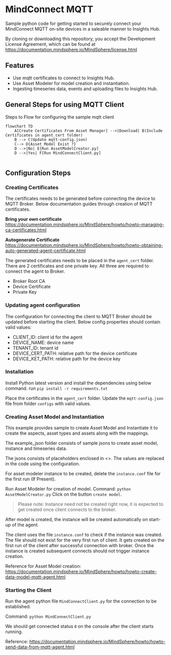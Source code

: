 # MindConnect MQTT

Sample python code for getting started to securely connect your MindConnect MQTT on-site devices in a saleable manner to Insights Hub. 

By cloning or downloading this repository, you accept the Development License Agreement, which can be found at https://documentation.mindsphere.io/MindSphere/license.html 

## Features

- Use mqtt certificates to connect to Insights Hub. 
- Use Asset Modeler for model creation and instantiation.
- Ingesting timeseries data, events and uploading files to Insights Hub. 

## General Steps for using MQTT Client

Steps to Flow for configuring the sample mqtt client
```mermaid
flowchart TD
    A[Create Certificates From Asset Manager] -->|Download| B(Include Certificates in agent_cert folder)
    B --> C(Update mqtt-config.json)
    C--> D{Asset Model Exist ?}
    D -->|No| E[Run AssetModelCreator.py]
    D -->|Yes| F[Run MindConnectClient.py]
    
```

## Configuration Steps

### Creating Certificates
The certificates needs to be generated before connecting the device to MQTT Broker. Below documentation guides through creation of MQTT certificates. 

**Bring your own certificate**
https://documentation.mindsphere.io/MindSphere/howto/howto-managing-ca-certificates.html

**Autogenerate Certificate**
https://documentation.mindsphere.io/MindSphere/howto/howto-obtaining-auto-generated-agent-certificate.html


The generated certificates needs to be placed in the `agent_cert` folder. 
There are 2 certificates and one private key. All three are required to connect the agent to Broker. 
- Broker Root CA
- Device Certificate
- Private Key


### Updating agent configuration
The configuration for connecting the client to MQTT Broker should be updated before starting the client. 
Below config properties should contain valid values:
- CLIENT_ID: client id for the agent 
- DEVICE_NAME: device name 
- TENANT_ID: tenant id 
- DEVICE_CERT_PATH: relative path for the device certificate
- DEVICE_KET_PATH: relative path for the device key

### Installation

Install Python latest version and install the dependencies using below command. 
run `pip install -r requirements.txt`

Place the certificates in the `agent_cert` folder. 
Update the `mqtt-config.json` file from folder `configs` with valid values.


### Creating Asset Model and Instantiation
This example provides sample to create Asset Model and Instantiate it to create the aspects, asset types and assets along with the mappings. 

The example_json folder consists of sample jsons to create asset model, instance and timeseries data.

The jsons consists of placeholders enclosed in <>. The values are replaced in the code using the configuration. 

For asset modeler instance to be created, delete the `instance.conf` file for the first run (If Present). 

Run Asset Modeler for creation of model. 
Command: `python AssetModelCreator.py`
Click on the button `create model`. 

> Please note: Instance need not be created right now, it is expected to get created once client connects to the broker. 

After model is created, the instance will be created automatically on start-up of the agent. 

The client uses the file `instance.conf` to check if the instance was created. The file should not exist for the very first run of client. It gets created on the first run of the client after successful connection with broker. Once the instance is created subsequent connects should not trigger instance creation.

Reference for Asset Model creation: 
https://documentation.mindsphere.io/MindSphere/howto/howto-create-data-model-mqtt-agent.html

### Starting the Client

Run the agent python file `MindConnectClient.py` for the connection to be established.

Command: `python MindConnectClient.py`

We should get connected status `0` on the console after the client starts running. 

Reference: https://documentation.mindsphere.io/MindSphere/howto/howto-send-data-from-mqtt-agent.html
